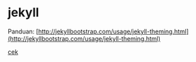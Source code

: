 # jekyll 
Panduan:  [http://jekyllbootstrap.com/usage/jekyll-theming.html](http://jekyllbootstrap.com/usage/jekyll-theming.html)

<a href= https://github.com/je-suis-tm/web-scraping#available-scrapers>cek</a>
